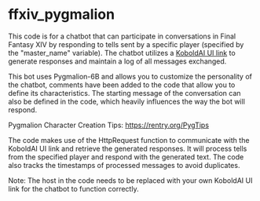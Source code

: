 # ffxiv_pygmalion

This code is for a chatbot that can participate in conversations in Final Fantasy XIV by responding to tells sent by a specific player (specified by the "master_name" variable). The chatbot utilizes a [KoboldAI UI link](https://colab.research.google.com/drive/1ZvYq4GmjfsyIkcTQcrBhSFXs8vQLLMAS) to generate responses and maintain a log of all messages exchanged. 

This bot uses Pygmalion-6B and allows you to customize the personality of the chatbot, comments have been added to the code that allow you to define its characteristics. The starting message of the conversation can also be defined in the code, which heavily influences the way the bot will respond.

Pygmalion Character Creation Tips: https://rentry.org/PygTips

The code makes use of the HttpRequest function to communicate with the KoboldAI UI link and retrieve the generated responses. It will process tells from the specified player and respond with the generated text. The code also tracks the timestamps of processed messages to avoid duplicates.

Note: The host in the code needs to be replaced with your own KoboldAI UI link for the chatbot to function correctly.

